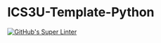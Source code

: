 # ICS3U-Template-Python

[![GitHub's Super Linter](https://github.com/Aleksandr-Ten/ICS3U-Assignmnet-2-Python/workflows/GitHub's%20Super%20Linter/badge.svg)](https://github.com/Aleksandr-Ten/ICS3U-Assignmnet-2-Python/actions)
